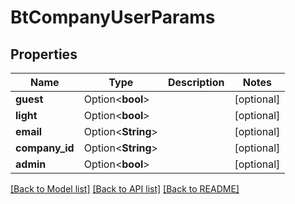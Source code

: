 # BtCompanyUserParams

## Properties

Name | Type | Description | Notes
------------ | ------------- | ------------- | -------------
**guest** | Option<**bool**> |  | [optional]
**light** | Option<**bool**> |  | [optional]
**email** | Option<**String**> |  | [optional]
**company_id** | Option<**String**> |  | [optional]
**admin** | Option<**bool**> |  | [optional]

[[Back to Model list]](../README.md#documentation-for-models) [[Back to API list]](../README.md#documentation-for-api-endpoints) [[Back to README]](../README.md)


